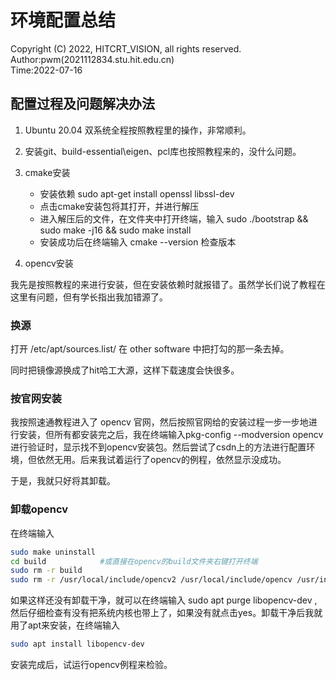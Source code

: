 # 环境配置总结

Copyright (C) 2022, HITCRT_VISION, all rights reserved.  
Author:pwm(2021112834.stu.hit.edu.cn)  
Time:2022-07-16

## 配置过程及问题解决办法

1. Ubuntu 20.04 双系统全程按照教程里的操作，非常顺利。

2. 安装git、build-essential\eigen、pcl库也按照教程来的，没什么问题。

3. cmake安装  

   + 安装依赖  sudo apt-get install openssl libssl-dev
   + 点击cmake安装包将其打开，并进行解压  
   + 进入解压后的文件，在文件夹中打开终端，输入 sudo ./bootstrap && sudo make -j16 && sudo make install  
   + 安装成功后在终端输入 cmake --version 检查版本
  
4. opencv安装  

我先是按照教程的来进行安装，但在安装依赖时就报错了。虽然学长们说了教程在这里有问题，但有学长指出我加错源了。  

### 换源

  打开 /etc/apt/sources.list/ 在 other software 中把打勾的那一条去掉。
  
  同时把镜像源换成了hit哈工大源，这样下载速度会快很多。  

### 按官网安装

  我按照速通教程进入了 opencv 官网，然后按照官网给的安装过程一步一步地进行安装，但所有都安装完之后，我在终端输入pkg-config --modversion opencv进行验证时，显示找不到opencv安装包。然后尝试了csdn上的方法进行配置环境，但依然无用。后来我试着运行了opencv的例程，依然显示没成功。

  于是，我就只好将其卸载。

### 卸载opencv  

在终端输入

```bash
sudo make uninstall
cd build            #或直接在opencv的build文件夹右键打开终端
sudo rm -r build
sudo rm -r /usr/local/include/opencv2 /usr/local/include/opencv /usr/include/opencv /usr/include/opencv2 /usr/local/share/opencv /usr/local/share/OpenCV /usr/share/opencv /usr/share/OpenCV /usr/local/bin/opencv* /usr/local/lib/libopencv
```

如果这样还没有卸载干净，就可以在终端输入  sudo apt purge libopencv-dev ,然后仔细检查有没有把系统内核也带上了，如果没有就点击yes。卸载干净后我就用了apt来安装，在终端输入  

```bash
sudo apt install libopencv-dev 
```

安装完成后，试运行opencv例程来检验。
